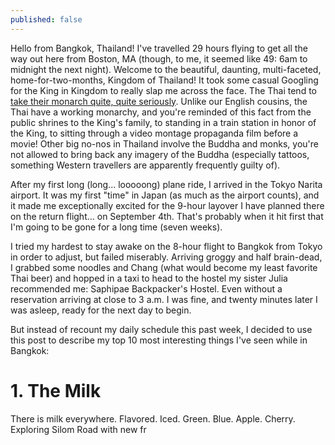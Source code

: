 ```yaml
---
published: false
---
```



Hello from Bangkok, Thailand! I've travelled 29 hours flying to get all the way out here from Boston, MA (though, to me, it seemed like 49: 6am to midnight the next night). Welcome to the beautiful, daunting, multi-faceted, home-for-two-months, Kingdom of Thailand! It took some casual Googling for the King in Kingdom to really slap me across the face. The Thai tend to [take their monarch quite, quite seriously](http://goseasia.about.com/od/thaipeopleculture/a/lesemajeste.htm). Unlike our English cousins, the Thai have a working monarchy, and you're reminded of this fact from the public shrines to the King's family, to standing in a train station in honor of the King, to sitting through a video montage propaganda film before a movie! Other big no-nos in Thailand involve the Buddha and monks, you're not allowed to bring back any imagery of the Buddha (especially tattoos, something Western travellers are apparently frequently guilty of).

After my first long (long... looooong) plane ride, I arrived in the Tokyo Narita airport. It was my first "time" in Japan (as much as the airport counts), and it made me exceptionally excited for the 9-hour layover I have planned there on the return flight... on September 4th. That's probably when it hit first that I'm going to be gone for a long time (seven weeks). 

I tried my hardest to stay awake on the 8-hour flight to Bangkok from Tokyo in order to adjust, but failed miserably. Arriving groggy and half brain-dead, I grabbed some noodles and Chang (what would become my least favorite Thai beer) and hopped in a taxi to head to the hostel my sister Julia recommended me: Saphipae Backpacker's Hostel. Even without a reservation arriving at close to 3 a.m. I was fine, and twenty minutes later I was asleep, ready for the next day to begin. 

But instead of recount my daily schedule this past week, I decided to use this post to describe my top 10 most interesting things I've seen while in Bangkok:

# 1. The Milk

There is milk everywhere. Flavored. Iced. Green. Blue. Apple. Cherry. Exploring Silom Road with new fr
